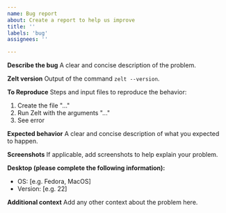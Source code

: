 ```yaml
---
name: Bug report
about: Create a report to help us improve
title: ''
labels: 'bug'
assignees: ''

---
```


**Describe the bug**
A clear and concise description of the problem.

**Zelt version**
Output of the command `zelt --version`.

**To Reproduce**
Steps and input files to reproduce the behavior:
1. Create the file "..."
2. Run Zelt with the arguments "..."
3. See error

**Expected behavior**
A clear and concise description of what you expected to happen.

**Screenshots**
If applicable, add screenshots to help explain your problem.

**Desktop (please complete the following information):**
 - OS: [e.g. Fedora, MacOS]
 - Version: [e.g. 22]

**Additional context**
Add any other context about the problem here.
